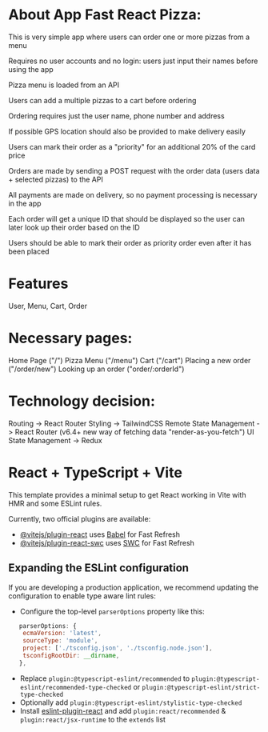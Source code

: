 # About App Fast React Pizza:

This is very simple app where users can order one or more pizzas from a menu

Requires no user accounts and no login: users just input their names before using the app

Pizza menu is loaded from an API

Users can add a multiple pizzas to a cart before ordering

Ordering requires just the user name, phone number and address

If possible GPS location should also be provided to make delivery easily

Users can mark their order as a "priority" for an additional 20% of the card price

Orders are made by sending a POST request with the order data (users data + selected pizzas) to the API

All payments are made on delivery, so no payment processing is necessary in the app

Each order will get a unique ID that should be displayed so the user can later look up their order based on the ID

Users should be able to mark their order as priority order even after it has been placed

# Features

User, Menu, Cart, Order

# Necessary pages:

Home Page ("/")
Pizza Menu ("/menu")
Cart ("/cart")
Placing a new order ("/order/new")
Looking up an order ("order/:orderId")

# Technology decision:

Routing -> React Router
Styling -> TailwindCSS
Remote State Management -> React Router (v6.4+ new way of fetching data "render-as-you-fetch")
UI State Management -> Redux

# React + TypeScript + Vite

This template provides a minimal setup to get React working in Vite with HMR and some ESLint rules.

Currently, two official plugins are available:

- [@vitejs/plugin-react](https://github.com/vitejs/vite-plugin-react/blob/main/packages/plugin-react/README.md) uses [Babel](https://babeljs.io/) for Fast Refresh
- [@vitejs/plugin-react-swc](https://github.com/vitejs/vite-plugin-react-swc) uses [SWC](https://swc.rs/) for Fast Refresh

## Expanding the ESLint configuration

If you are developing a production application, we recommend updating the configuration to enable type aware lint rules:

- Configure the top-level `parserOptions` property like this:

```js
   parserOptions: {
    ecmaVersion: 'latest',
    sourceType: 'module',
    project: ['./tsconfig.json', './tsconfig.node.json'],
    tsconfigRootDir: __dirname,
   },
```

- Replace `plugin:@typescript-eslint/recommended` to `plugin:@typescript-eslint/recommended-type-checked` or `plugin:@typescript-eslint/strict-type-checked`
- Optionally add `plugin:@typescript-eslint/stylistic-type-checked`
- Install [eslint-plugin-react](https://github.com/jsx-eslint/eslint-plugin-react) and add `plugin:react/recommended` & `plugin:react/jsx-runtime` to the `extends` list
